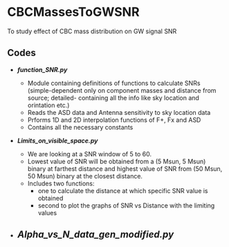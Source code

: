 # CBCMassesToGWSNR
To study effect of CBC mass distribution on GW signal SNR

## Codes
- **_function_SNR.py_**
	- Module containing definitions of functions to calculate SNRs (simple-dependent only on component masses and distance from source; detailed- containing all the info like sky location and orintation etc.)
	- Reads the ASD data and Antenna sensitivity to sky location data
	- Prforms 1D and 2D interpolation functions of F+, Fx and ASD
	- Contains all the necessary constants
	
- **_Limits_on_visible_space.py_**
	- We are looking at a SNR window of 5 to 60.
	- Lowest value of SNR will be obtained from a (5 Msun, 5 Msun) binary at farthest distance and highest value of SNR from (50 Msun, 50 Msun) binary at the closest distance.
	- Includes two functions:
		- one to calculate the distance at which specific SNR value is obtained
		- second to plot the graphs of SNR vs Distance with the limiting values
		
- **_Alpha_vs_N_data_gen_modified.py_**
	- 
